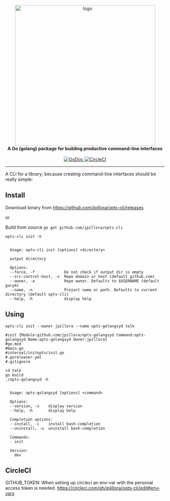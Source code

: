 <p align="center">
<img width="443" alt="logo" src="https://user-images.githubusercontent.com/633843/57529538-84a22780-7378-11e9-9235-312633dc125e.png"><br>
<b>A Go (golang) package for building productive command-line interfaces</b><br><br>
<a href="https://godoc.org/github.com/jpillora/opts#Opts" rel="nofollow">
	<img src="https://camo.githubusercontent.com/42566bdba17f1a0c86c1a1de859d6ab70bde1457/68747470733a2f2f676f646f632e6f72672f6769746875622e636f6d2f6a70696c6c6f72612f6f7074733f7374617475732e737667" alt="GoDoc" data-canonical-src="https://godoc.org/github.com/jpillora/opts?status.svg" style="max-width:100%;">
</a>
<a href="https://circleci.com/gh/jpillora/opts" rel="nofollow">
	<img src="https://camo.githubusercontent.com/34202387888c6b05f640653a29bb1e204f5a9e19/68747470733a2f2f636972636c6563692e636f6d2f67682f6a70696c6c6f72612f6f7074732e7376673f7374796c653d736869656c6426636972636c652d746f6b656e3d36396566396336616330643863656263623335346262383563333737656365666637376266623162" alt="CircleCI" data-canonical-src="https://circleci.com/gh/jpillora/opts.svg?style=shield&amp;circle-token=69ef9c6ac0d8cebcb354bb85c377eceff77bfb1b" style="max-width:100%;">
</a>
</p>

---

A CLI for a library; because creating command-line interfaces should be really simple:

## Install
Download binary from https://github.com/jpillora/opts-cli/releases

or

Build from source `go get github.com/jpillora/opts-cli`

`opts-cli init -h`
<!--tmpl,code=plain:go run main.go init -h -->
``` plain 

  Usage: opts-cli init [options] <directory>

  output directory

  Options:
  --force, -f             Do not check if output dir is empty
  --src-control-host, -s  Repo domain or host (default github.com)
  --owner, -o             Repo owner. Defaults to $USERNAME (default garym)
  --name, -n              Project name or path. Defaults to current directory (default opts-cli)
  --help, -h              display help

```
<!--/tmpl-->

## Using

`opts-cli init --owner jpillora --name opts-golangsyd talk`
<!--tmpl,code=plain:go run main.go init --owner jpillora --name opts-golangsyd talk -->
``` plain 
#init {Module:github.com/jpillora/opts-golangsyd Command:opts-golangsyd Name:opts-golangsyd Owner:jpillora}
#go.mod
#main.go
#internal/initopts/init.go
#.goreleaser.yml
#.gitignore
```
<!--/tmpl-->

```
cd talk
go build
./opts-golangsyd -h
```
<!--tmpl,code=plain:cd talk; go run main.go -h -->
``` plain 

  Usage: opts-golangsyd [options] <command>

  Options:
  --version, -v    display version
  --help, -h       display help

  Completion options:
  --install, -i    install bash-completion
  --uninstall, -u  uninstall bash-completion

  Commands:
  · init

  Version:
    dev

```
<!--/tmpl-->

## CircleCI

GITHUB_TOKEN: When setting up circleci an env-var with the personal access token is needed. https://circleci.com/gh/jplillora/opts-cli/edit#env-vars